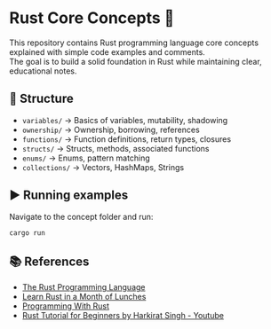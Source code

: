 # Rust Core Concepts 🚀

This repository contains Rust programming language core concepts explained with simple code examples and comments.  
The goal is to build a solid foundation in Rust while maintaining clear, educational notes.

## 📂 Structure
- `variables/` → Basics of variables, mutability, shadowing
- `ownership/` → Ownership, borrowing, references
- `functions/` → Function definitions, return types, closures
- `structs/` → Structs, methods, associated functions
- `enums/` → Enums, pattern matching
- `collections/` → Vectors, HashMaps, Strings

## ▶️ Running examples
Navigate to the concept folder and run:
```bash
cargo run
```

## 📚 References
- [The Rust Programming Language](https://doc.rust-lang.org/book/)  
- [Learn Rust in a Month of Lunches](https://www.manning.com/books/learn-rust-in-a-month-of-lunches/)  
- [Programming With Rust](https://www.oreilly.com/library/view/programming-with-rust/9780137889754/)
- [Rust Tutorial for Beginners by Harkirat Singh - Youtube](https://www.youtube.com/watch?v=qP7LzZqGh30&t=4110s&ab_channel=HarkiratSingh)